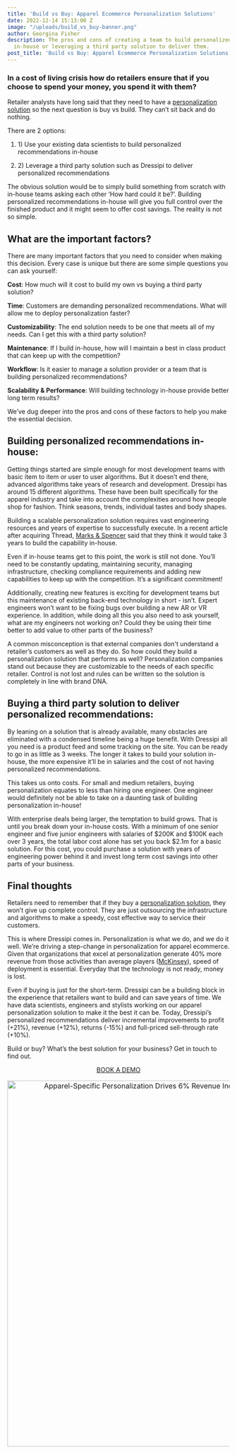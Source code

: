 ```yaml
---
title: 'Build vs Buy: Apparel Ecommerce Personalization Solutions'
date: 2022-12-14 15:13:00 Z
image: "/uploads/build_vs_buy-banner.png"
author: Georgina Fisher
description: The pros and cons of creating a team to build personalized recommendations
  in-house or leveraging a third party solution to deliver them.
post_title: 'Build vs Buy: Apparel Ecommerce Personalization Solutions'
---
```


### In a cost of living crisis how do retailers ensure that if you choose to spend your money, you spend it with them? 

Retailer analysts have long said that they need to have a [personalization solution](https://dressipi.com/solutions/product-discovery/) so the next question is buy vs build. They can’t sit back and do nothing.

There are 2 options:
1. <p>1) Use your existing data scientists  to build personalized recommendations in-house</p>
2. <p>2) Leverage a third party solution such as Dressipi to deliver personalized recommendations</p>

The obvious solution would be to simply build something from scratch with in-house teams asking each other ‘How hard could it be?’. Building personalized recommendations in-house will give you full control over the finished product and it might seem to offer cost savings. The reality is not so simple.

## What are the important factors?

There are many important factors that you need to consider when making this decision. Every case is unique but there are some simple questions you can ask yourself:

**Cost**: How much will it cost to build my own vs buying a third party solution?

**Time**: Customers are demanding personalized recommendations. What will allow me to deploy personalization faster? 

**Customizability**: The end solution needs to be one that meets all of my needs. Can I get this with a third party solution?

**Maintenance**: If I build in-house, how will I maintain a best in class product that can keep up with the competition?

**Workflow**: Is it easier to manage a solution provider or a team that is building personalized recommendations?

**Scalability & Performance**: Will building technology in-house provide better long term results?

We’ve dug deeper into the pros and cons of these factors to help you make the essential decision.

## Building personalized recommendations in-house:

Getting things started are simple enough for most development teams with basic item to item or user to user algorithms. But it doesn’t end there, advanced algorithms take years of research and development. Dressipi has around 15 different algorithms. These have been built specifically for the apparel industry and take into account the complexities around how people shop for fashion. Think seasons, trends, individual tastes and body shapes.

Building a scalable personalization solution requires vast engineering resources and years of expertise to successfully execute. In a recent article after acquiring Thread, [Marks & Spencer](https://www.thetimes.co.uk/article/m-amp-s-picks-up-threads-tech-know-how-6db0298hc) said that they think it would take 3 years to build the capability in-house. 

Even if in-house teams get to this point, the work is still not done. You’ll need to be constantly updating, maintaining security, managing infrastructure, checking compliance requirements and adding new capabilities to keep up with the competition. It’s a significant commitment! 

Additionally, creating new features is exciting for development teams but this maintenance of existing back-end technology in short - isn’t. Expert engineers won’t want to be fixing bugs over building a new AR or VR experience. In addition, while doing all this you also need to ask yourself, what are my engineers not working on? Could they be using their time better to add value to other parts of the business? 

A common misconception is that external companies don't understand a retailer’s customers as well as they do. So how could they build a personalization solution that performs as well? Personalization companies stand out because they are customizable to the needs of each specific retailer. Control is not lost and rules can be written so the solution is completely in line with brand DNA.

## Buying a third party solution to deliver personalized recommendations:

By leaning on a solution that is already available, many obstacles are eliminated with a condensed timeline being a huge benefit. With Dressipi all you need is a product feed and some tracking on the site. You can be ready to go in as little as 3 weeks. The longer it takes to build your solution in-house, the more expensive it’ll be in salaries and the cost of not having personalized recommendations.

This takes us onto costs. For small and medium retailers, buying personalization equates to less than hiring one engineer. One engineer would definitely not be able to take on a daunting task of building personalization in-house!

With enterprise deals being larger, the temptation to build grows. That is until you break down your in-house costs. With a minimum of one senior engineer and five junior engineers with salaries of $200K and $100K each over 3 years, the total labor cost alone has set you back $2.1m for a basic solution. For this cost, you could purchase a solution with years of engineering power behind it and invest long term cost savings into other parts of your business.

## Final thoughts

Retailers need to remember that if they buy a [personalization solution](https://dressipi.com/solutions/product-experience/), they won’t give up complete control. They are just outsourcing the infrastructure and algorithms to make a speedy, cost effective way to service their customers. 

This is where Dressipi comes in. Personalization is what we do, and we do it well. We’re driving a step-change in personalization for apparel ecommerce. Given that organizations that excel at personalization generate 40% more revenue from those activities than average players ([McKinsey](https://www.mckinsey.com/capabilities/growth-marketing-and-sales/our-insights/the-value-of-getting-personalization-right-or-wrong-is-multiplying)), speed of deployment is essential. Everyday that the technology is not ready, money is lost. 

Even if buying is just for the short-term. Dressipi can be a building block in the experience that retailers want to build and can save years of time. We have data scientists, engineers and stylists working on our apparel personalization solution to make it the best it can be. Today, Dressipi’s personalized recommendations deliver incremental improvements to profit (+21%), revenue (+12%), returns (-15%) and full-priced sell-through rate (+10%).

Build or buy? What’s the best solution for your business? Get in touch to find out.

<p style="text-align:center"><a href="/company/demo/" class="button button-primary">BOOK A DEMO</a></p>

<p style="text-align: center; font-size:12pt;"><a href="https://dressipi.com/downloads/success-story-river-island/"><img style="margin-left: 0px; width: 830px;" alt="Apparel-Specific Personalization Drives 6% Revenue Increase in 12 Months at River Island" src="/uploads/success_story_blog_footer-RI.png"/></a></p>